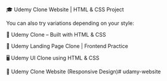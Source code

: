 🎓 Udemy Clone Website | HTML & CSS Project

You can also try variations depending on your style:

📘 Udemy Clone – Built with HTML & CSS

🎯 Udemy Landing Page Clone | Frontend Practice

🖥️ Udemy UI Clone using HTML & CSS

🚀 Udemy Clone Website (Responsive Design)# udamy-website
